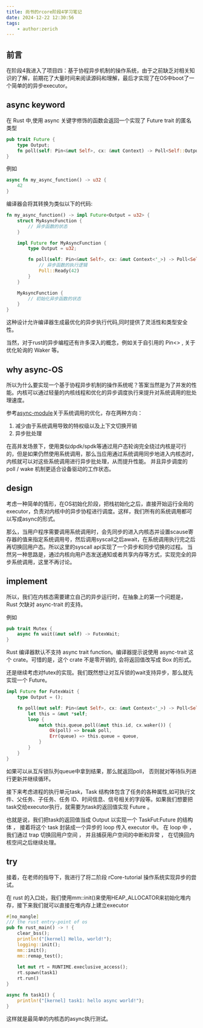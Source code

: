 ```yaml
---
title: 尚书的rcore阶段4学习笔记
date: 2024-12-22 12:30:56
tags:
    - author:zerich
---
```


## 前言

在阶段4我进入了项目四：基于协程异步机制的操作系统，由于之前缺乏对相关知识的了解，前期花了大量时间来阅读源码和理解，最后才实现了在OS中boot了一个简单的的异步executor。

## async keyword

在 Rust 中,使用 async 关键字修饰的函数会返回一个实现了 Future trait 的匿名类型

```rust
pub trait Future {
    type Output;
    fn poll(self: Pin<&mut Self>, cx: &mut Context) -> Poll<Self::Output>;
}
```

例如

```rust
async fn my_async_function() -> u32 {
    42
}
```

编译器会将其转换为类似以下的代码:

```rust
fn my_async_function() -> impl Future<Output = u32> {
    struct MyAsyncFunction {
        // 异步函数的状态
    }

    impl Future for MyAsyncFunction {
        type Output = u32;

        fn poll(self: Pin<&mut Self>, cx: &mut Context<'_>) -> Poll<Self::Output> {
            // 异步函数的执行逻辑
            Poll::Ready(42)
        }
    }

    MyAsyncFunction {
        // 初始化异步函数的状态
    }
}
```

这种设计允许编译器生成最优化的异步执行代码,同时提供了灵活性和类型安全性。

当然，对于rust的异步编程还有许多深入的概念，例如关于自引用的 Pin<> , 关于优化轮询的 Waker 等。

## why async-OS

所以为什么要实现一个基于协程异步机制的操作系统呢？答案当然是为了并发的性能。内核可以通过轻量的内核线程和优化的异步调度执行来提升对系统调用的批处理速度。

参考[async-module](https://github.com/AsyncModules/async-os/blob/main/modules/trampoline/async_syscall.md)关于系统调用的优化，存在两种方向：

1. 减少由于系统调用导致的特权级以及上下文切换开销
2. 异步批处理

在高并发场景下，使用类似dpdk/spdk等通过用户态轮询完全绕过内核是可行的，但是如果仍然使用系统调用，那么当应用通过系统调用同步地进入内核态时，内核就可以对这些系统调用进行异步批处理，从而提升性能。
并且异步调度的 poll / wake 机制更适合设备驱动的工作状态。

## design

考虑一种简单的情形，在OS初始化阶段，把栈初始化之后，直接开始运行全局的executor，负责对内核中的异步协程进行调度。这样，我们所有的系统调用都可以写成async的形式。

那么，当用户程序需要调用系统调用时，会先同步的进入内核态并设置scause寄存器的值来指定系统调用号，然后调用syscall之后await，在系统调用执行完之后再切换回用户态。所以这里的syscall api实现了一个异步和同步切换的过程。
当然另一种思路是，通过内核向用户态发送通知或者共享内存等方式，实现完全的异步系统调用，这里不再讨论。

## implement

所以，我们在内核态需要建立自己的异步运行时，在抽象上的第一个问题是，Rust 欠缺对 async-trait 的支持。

例如

```rust
pub trait Mutex {
    async fn wait(&mut self) -> FutexWait;
}
```

Rust 编译器默认不支持 async trait function。编译器提示说使用 async-trait 这个 crate。可惜的是，这个 crate 不是零开销的, 会将返回值改写成 Box<dyn Future> 的形式。

还是继续考虑对futex的实现。我们既然想让对互斥锁的wait支持异步，那么就先实现一个 Future。

```rust
impl Future for FutexWait {
    type Output = ();

    fn poll(mut self: Pin<&mut Self>, cx: &mut Context<'_>) -> Poll<Self::Output> {
        let this = &mut *self;
        loop {
            match this.queue.poll(&mut this.id, cx.waker()) {
                Ok(poll) => break poll,
                Err(queue) => this.queue = queue,
            }
        }
    }
}
```

如果可以从互斥锁队列queue中拿到结果，那么就返回poll， 否则就对等待队列进行更新并继续循环。

接下来考虑进程的执行单元task，Task 结构体包含了任务的各种属性,如可执行文件、父任务、子任务、任务 ID、时间信息、信号相关的字段等。如果我们想要把task交给executor执行，就需要为task的返回值实现 Future 。

也就是说，我们把task的返回值当成 Output 以实现一个 TaskFut:Future 的结构体 ， 接着将这个 task 封装成一个异步的 loop 传入 executor 中。 在 loop 中 ，我们通过 trap 切换回用户空间 ， 并且捕获用户空间的中断和异常 ， 在切换回内核空间之后继续处理。

## try

接着，在老师的指导下，我进行了将二阶段 rCore-tutorial 操作系统实现异步的尝试。

在 rust 的入口处，我们使用mm::init()来使用HEAP_ALLOCATOR来初始化堆内存，接下来我们就可以直接在堆内存上建立executor

```rust
#[no_mangle]
/// the rust entry-point of os
pub fn rust_main() -> ! {
    clear_bss();
    println!("[kernel] Hello, world!");
    logging::init();
    mm::init();
    mm::remap_test();
    
    let mut rt = RUNTIME.execlusive_access();
    rt.spawn(task1)
    rt.run()
}

async fn task1() {
    println!("[kernel] task1: hello async world!");
}
```

这样就是最简单的内核态的async执行测试。